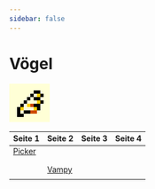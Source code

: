 ```yaml
---
sidebar: false
---
```

# Vögel

![Vögel](./bird-icon.png)

| Seite 1 | Seite 2 | Seite 3 | Seite 4 |
| ------- | ------- | ------- | ------- |
| [Picker](./picker/) | | | |
|         |         |         |         |
|         |         |         |         |
| | [Vampy](./vampy/) | | |
|         |         |         |         |